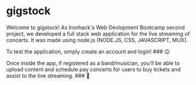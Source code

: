 # gigstock
Welcome to gigstock! 
As Ironhack's Web Devlopment Bootcamp second project, we developed a full stack web application for the live streaming of concerts. It was made using node.js (NODE.JS, CSS, JAVASCRIPT, MUX). 
 
To test the application, simply create an account and login! ### :wink: 

Once inside the app, if registered as a band/musician, you'll be able to upload content and schedule pay concerts for users to buy tickets and assist to the live streaming. ### :guitar:


